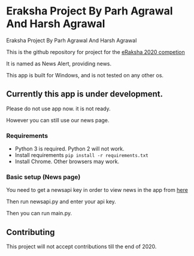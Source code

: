 # Eraksha Project By Parh Agrawal And Harsh Agrawal
Eraksha Project By Parh Agrawal And Harsh Agrawal

This is the github repository for project for the [eRaksha 2020 competion](https://www.eraksha.net/)

It is named as News Alert, providing news.

This app is built for Windows, and is not tested on any other os.

## Currently this app is under development.

Please do not use app now. it is not ready.

However you can still use our news page.

### Requirements

- Python 3 is required. Python 2 will not work.
- Install requirements ```pip install -r requirements.txt ```
- Install Chrome. Other browsers may work.

### Basic setup (News page)

You need to get a newsapi key in order to view news in the app from [here](https://newsapi.org/)

Then run newsapi.py and enter your api key.

Then you can run main.py.

## Contributing

This project will not accept contributions till the end of 2020.
